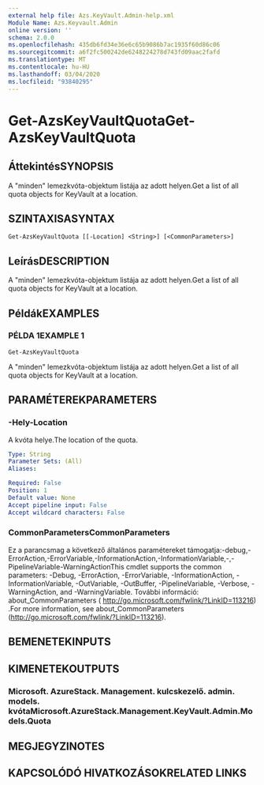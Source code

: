 ```yaml
---
external help file: Azs.KeyVault.Admin-help.xml
Module Name: Azs.Keyvault.Admin
online version: ''
schema: 2.0.0
ms.openlocfilehash: 435db6fd34e36e6c65b9086b7ac1935f60d86c06
ms.sourcegitcommit: a6f2fc500242de6248224278d743fd09aac2fafd
ms.translationtype: MT
ms.contentlocale: hu-HU
ms.lasthandoff: 03/04/2020
ms.locfileid: "93840295"
---
```

# <span data-ttu-id="6a5db-101">Get-AzsKeyVaultQuota</span><span class="sxs-lookup"><span data-stu-id="6a5db-101">Get-AzsKeyVaultQuota</span></span>

## <span data-ttu-id="6a5db-102">Áttekintés</span><span class="sxs-lookup"><span data-stu-id="6a5db-102">SYNOPSIS</span></span>
<span data-ttu-id="6a5db-103">A "minden" lemezkvóta-objektum listája az adott helyen.</span><span class="sxs-lookup"><span data-stu-id="6a5db-103">Get a list of all quota objects for KeyVault at a location.</span></span>

## <span data-ttu-id="6a5db-104">SZINTAXISA</span><span class="sxs-lookup"><span data-stu-id="6a5db-104">SYNTAX</span></span>

```
Get-AzsKeyVaultQuota [[-Location] <String>] [<CommonParameters>]
```

## <span data-ttu-id="6a5db-105">Leírás</span><span class="sxs-lookup"><span data-stu-id="6a5db-105">DESCRIPTION</span></span>
<span data-ttu-id="6a5db-106">A "minden" lemezkvóta-objektum listája az adott helyen.</span><span class="sxs-lookup"><span data-stu-id="6a5db-106">Get a list of all quota objects for KeyVault at a location.</span></span>

## <span data-ttu-id="6a5db-107">Példák</span><span class="sxs-lookup"><span data-stu-id="6a5db-107">EXAMPLES</span></span>

### <span data-ttu-id="6a5db-108">PÉLDA 1</span><span class="sxs-lookup"><span data-stu-id="6a5db-108">EXAMPLE 1</span></span>
```
Get-AzsKeyVaultQuota
```

<span data-ttu-id="6a5db-109">A "minden" lemezkvóta-objektum listája az adott helyen.</span><span class="sxs-lookup"><span data-stu-id="6a5db-109">Get a list of all quota objects for KeyVault at a location.</span></span>

## <span data-ttu-id="6a5db-110">PARAMÉTEREK</span><span class="sxs-lookup"><span data-stu-id="6a5db-110">PARAMETERS</span></span>

### <span data-ttu-id="6a5db-111">-Hely</span><span class="sxs-lookup"><span data-stu-id="6a5db-111">-Location</span></span>
<span data-ttu-id="6a5db-112">A kvóta helye.</span><span class="sxs-lookup"><span data-stu-id="6a5db-112">The location of the quota.</span></span>

```yaml
Type: String
Parameter Sets: (All)
Aliases:

Required: False
Position: 1
Default value: None
Accept pipeline input: False
Accept wildcard characters: False
```

### <span data-ttu-id="6a5db-113">CommonParameters</span><span class="sxs-lookup"><span data-stu-id="6a5db-113">CommonParameters</span></span>
<span data-ttu-id="6a5db-114">Ez a parancsmag a következő általános paramétereket támogatja:-debug,-ErrorAction,-ErrorVariable,-InformationAction,-InformationVariable,-,-PipelineVariable-WarningAction</span><span class="sxs-lookup"><span data-stu-id="6a5db-114">This cmdlet supports the common parameters: -Debug, -ErrorAction, -ErrorVariable, -InformationAction, -InformationVariable, -OutVariable, -OutBuffer, -PipelineVariable, -Verbose, -WarningAction, and -WarningVariable.</span></span> <span data-ttu-id="6a5db-115">További információ: about_CommonParameters ( http://go.microsoft.com/fwlink/?LinkID=113216) .</span><span class="sxs-lookup"><span data-stu-id="6a5db-115">For more information, see about_CommonParameters (http://go.microsoft.com/fwlink/?LinkID=113216).</span></span>

## <span data-ttu-id="6a5db-116">BEMENETEK</span><span class="sxs-lookup"><span data-stu-id="6a5db-116">INPUTS</span></span>

## <span data-ttu-id="6a5db-117">KIMENETEK</span><span class="sxs-lookup"><span data-stu-id="6a5db-117">OUTPUTS</span></span>

### <span data-ttu-id="6a5db-118">Microsoft. AzureStack. Management. kulcskezelő. admin. models. kvóta</span><span class="sxs-lookup"><span data-stu-id="6a5db-118">Microsoft.AzureStack.Management.KeyVault.Admin.Models.Quota</span></span>

## <span data-ttu-id="6a5db-119">MEGJEGYZI</span><span class="sxs-lookup"><span data-stu-id="6a5db-119">NOTES</span></span>

## <span data-ttu-id="6a5db-120">KAPCSOLÓDÓ HIVATKOZÁSOK</span><span class="sxs-lookup"><span data-stu-id="6a5db-120">RELATED LINKS</span></span>
